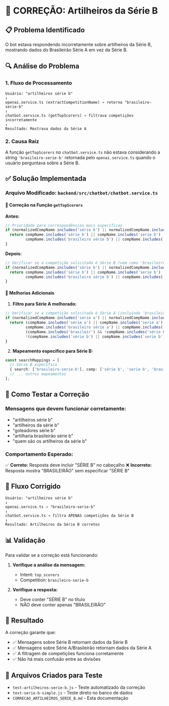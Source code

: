 # 🔧 CORREÇÃO: Artilheiros da Série B

## 📋 Problema Identificado

O bot estava respondendo incorretamente sobre artilheiros da Série B, mostrando dados do Brasileirão Série A em vez da Série B.

## 🔍 Análise do Problema

### 1. Fluxo de Processamento
```
Usuário: "artilheiros série b"
↓
openai.service.ts (extractCompetitionName) → retorna "brasileiro-serie-b"
↓
chatbot.service.ts (getTopScorers) → filtrava competições incorretamente
↓
Resultado: Mostrava dados da Série A
```

### 2. Causa Raiz
A função `getTopScorers` no `chatbot.service.ts` não estava considerando a string `'brasileiro-serie-b'` retornada pelo `openai.service.ts` quando o usuário perguntava sobre a Série B.

## ✅ Solução Implementada

### Arquivo Modificado: `backend/src/chatbot/chatbot.service.ts`

#### 🔧 Correção na Função `getTopScorers`

**Antes:**
```typescript
// Prioridade para correspondências mais específicas
if (normalizedCompName.includes('série b') || normalizedCompName.includes('serie b')) {
  return compName.includes('série b') || compName.includes('serie b') || 
         compName.includes('brasileiro série b') || compName.includes('brasileiro serie b');
}
```

**Depois:**
```typescript
// Verificar se a competição solicitada é Série B (vem como 'brasileiro-serie-b' do openai.service)
if (normalizedCompName.includes('série b') || normalizedCompName.includes('serie b') || normalizedCompName === 'brasileiro-serie-b') {
  return compName.includes('série b') || compName.includes('serie b') || 
         compName.includes('brasileiro série b') || compName.includes('brasileiro serie b');
}
```

#### 📝 Melhorias Adicionais

1. **Filtro para Série A melhorado:**
```typescript
// Verificar se a competição solicitada é Série A (incluindo 'brasileirao' genérico)
if (normalizedCompName.includes('série a') || normalizedCompName.includes('serie a') || normalizedCompName === 'brasileirao') {
  return (compName.includes('série a') || compName.includes('serie a') || 
         compName.includes('brasileiro série a') || compName.includes('brasileiro serie a') ||
         (compName.includes('brasileir') && !compName.includes('série b') && !compName.includes('serie b'))) && 
         !(compName.includes('série b') || compName.includes('serie b'));
}
```

2. **Mapeamento específico para Série B:**
```typescript
const searchMappings = [
  // Série B específica
  { search: ['brasileiro-serie-b'], comp: ['série b', 'serie b', 'brasileiro série b', 'brasileiro serie b'] },
  // ... outros mapeamentos
];
```

## 🧪 Como Testar a Correção

### Mensagens que devem funcionar corretamente:
- "artilheiros série b"
- "artilheiros da série b" 
- "goleadores série b"
- "artilharia brasileirão série b"
- "quem são os artilheiros da série b"

### Comportamento Esperado:
✅ **Correto:** Resposta deve incluir "SÉRIE B" no cabeçalho
❌ **Incorreto:** Resposta mostra "BRASILEIRÃO" sem especificar "SÉRIE B"

## 🔄 Fluxo Corrigido

```
Usuário: "artilheiros série b"
↓
openai.service.ts → "brasileiro-serie-b"
↓
chatbot.service.ts → filtra APENAS competições da Série B
↓
Resultado: Artilheiros da Série B corretos
```

## 📊 Validação

Para validar se a correção está funcionando:

1. **Verifique a análise da mensagem:**
   - Intent: `top_scorers`
   - Competition: `brasileiro-serie-b`

2. **Verifique a resposta:**
   - Deve conter "SÉRIE B" no título
   - NÃO deve conter apenas "BRASILEIRÃO"

## 🎯 Resultado

A correção garante que:
- ✅ Mensagens sobre Série B retornam dados da Série B
- ✅ Mensagens sobre Série A/Brasileirão retornam dados da Série A
- ✅ A filtragem de competições funciona corretamente
- ✅ Não há mais confusão entre as divisões

## 📝 Arquivos Criados para Teste

- `test-artilheiros-serie-b.js` - Teste automatizado da correção
- `test-serie-b-simple.js` - Teste direto no banco de dados
- `CORRECAO_ARTILHEIROS_SERIE_B.md` - Esta documentação 